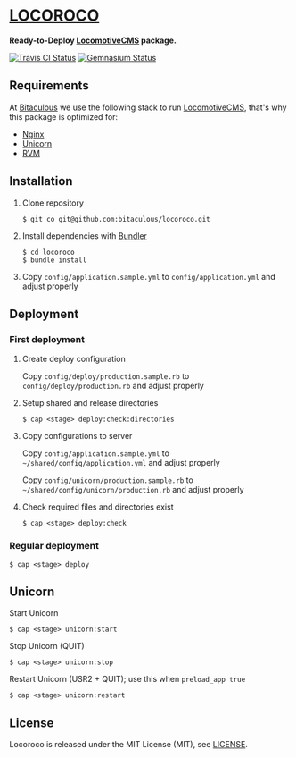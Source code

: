 [LOCOROCO](http://bitaculous.github.io/locoroco)
================================================

**Ready-to-Deploy [LocomotiveCMS](http://locomotivecms.com "An open source CMS for Rails") package.**

[![Travis CI Status](https://travis-ci.org/bitaculous/locoroco.svg)](http://travis-ci.org/bitaculous/locoroco) [![Gemnasium Status](https://gemnasium.com/bitaculous/locoroco.svg)](https://gemnasium.com/bitaculous/locoroco)

Requirements
------------

At [Bitaculous](http://bitaculous.com "It's all about the bits, baby!") we use the following stack to run
[LocomotiveCMS](http://locomotivecms.com "An open source CMS for Rails"), that's why this package is optimized for:

* [Nginx](http://nginx.org "A free, open-source, high-performance HTTP server and reverse proxy")
* [Unicorn](http://unicorn.bogomips.org "Rack HTTP server for fast clients and Unix")
* [RVM](https://rvm.io "Ruby Version Manager")

Installation
------------

1. Clone repository

    ```
    $ git co git@github.com:bitaculous/locoroco.git
    ```

2. Install dependencies with [Bundler](http://bundler.io "The best way to manage a Ruby application's gems")

    ```
    $ cd locoroco
    $ bundle install
    ```

3. Copy `config/application.sample.yml` to `config/application.yml` and adjust properly

Deployment
----------

### First deployment

1. Create deploy configuration

    Copy `config/deploy/production.sample.rb` to `config/deploy/production.rb` and adjust properly

2. Setup shared and release directories

    ```
    $ cap <stage> deploy:check:directories
    ```

3. Copy configurations to server

    Copy `config/application.sample.yml` to `~/shared/config/application.yml` and adjust properly

    Copy `config/unicorn/production.sample.rb` to `~/shared/config/unicorn/production.rb` and adjust properly

4. Check required files and directories exist

    ```
    $ cap <stage> deploy:check
    ```

### Regular deployment

```
$ cap <stage> deploy
```

Unicorn
-------

Start Unicorn

```
$ cap <stage> unicorn:start
```

Stop Unicorn (QUIT)

```
$ cap <stage> unicorn:stop
```

Restart Unicorn (USR2 + QUIT); use this when `preload_app true`

```
$ cap <stage> unicorn:restart
```

License
-------

Locoroco is released under the MIT License (MIT), see [LICENSE](https://raw.githubusercontent.com/bitaculous/locoroco/master/LICENSE "License").